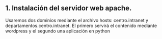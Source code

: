 ## 1. Instalación del servidor web apache.
Usaremos dos dominios mediante el archivo hosts: centro.intranet y departamentos.centro.intranet. El primero servirá el contenido mediante wordpress y el segundo una aplicación en python
